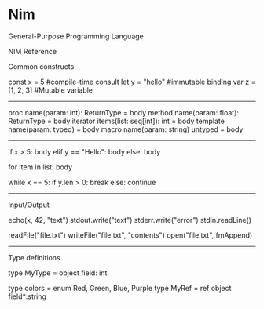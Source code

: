 # Nim
General-Purpose Programming Language

NIM Reference

Common constructs

const x = 5			#compile-time consult
let y = "hello"			#immutable binding
var z = [1, 2, 3]		#Mutable variable

-------------------------------------------------------

proc 	name(param: int):	ReturnType = body
method	name(param: float):	ReturnType = body
iterator items(list: seq[int]): int        = body
template name(param: typed)		   = body
macro    name(param: string) 	untyped	   = body

-------------------------------------------------------

if x > 5:
	body
elif y == "Hello":
	body
else:
	body

for item in list:
	body

while x == 5:
	if y.len > 0:
		break
	else:
		continue
		
-------------------------------------------------------
Input/Output

echo(x, 42, "text")
stdout.write("text")
stderr.write("error")
stdin.readLine()

readFile("file.txt")
writeFile("file.txt", "contents")
open("file.txt", fmAppend)

-------------------------------------------------------
Type definitions

type
	MyType = object
		field: int

type
	colors = enum
		Red, Green,
		Blue, Purple
type
	MyRef = ref object
		field*:string

